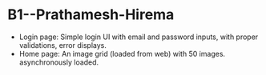 # B1--Prathamesh-Hirema

- Login page: Simple login UI with email and password inputs, with proper validations, error displays.
- Home page: An image grid (loaded from web) with 50 images. asynchronously loaded.

